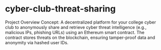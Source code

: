 # cyber-club-threat-sharing
Project Overview Concept: A decentralized platform for your college cyber club to anonymously share and retrieve cyber threat intelligence (e.g., malicious IPs, phishing URLs) using an Ethereum smart contract. The contract stores threats on the blockchain, ensuring tamper-proof data and anonymity via hashed user IDs.
